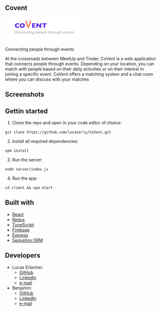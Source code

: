 
## Covent

![](readme_images/Screenshot%202020-12-12%20at%2022.22.46.png)

Connecting people through events

At the crossroads between MeetUp and Tinder, CoVent is a web application that connects people through events. Depending on your location, you can match with people based on their daily activities or on their interest in joining a specific event. CoVent offers a matching system and a chat room where you can discuss with your matches

## Screenshots

## Gettin started

1. Clone the repo and open in your code editor of choice:
```
git clone https://github.com/lucaserly/CoVent.git
```
2. Install all required dependencies:
```
npm install
```
3. Run the server:
```
node server/index.js
```
4. Run the app:
```
cd client && npm start
```

## Built with
- [React](https://reactjs.org)
- [Redux](https://redux.js.org)
- [TypeScript](https://www.typescriptlang.org)
- [Firebase](https://firebase.google.com)
- [Express](https://expressjs.com)
- [Sequelize ORM](https://sequelize.org)

## Developers
- Lucas Erlacher:
  - [GitHub](https://github.com/lucaserly)
  - [LinkedIn](https://www.linkedin.com/in/lucaserlacher/)
  - [e-mail](mailto:l.erlacher@icloud.com)
- Benjamin:
  - [GitHub](https://github.com/ophren)
  - [LinkedIn](https://www.linkedin.com/in/benjamin-bayet-56a36a144)
  - [e-mail](mailto:ophren_lied@live.fr)
